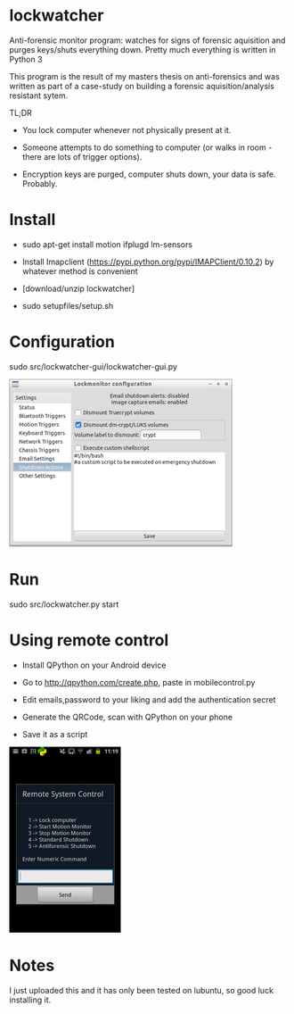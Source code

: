 lockwatcher
===========

Anti-forensic monitor program: watches for signs of forensic aquisition and purges keys/shuts everything down.
Pretty much everything is written in Python 3


This program is the result of my masters thesis on anti-forensics and was written as part of a case-study on
building a forensic aquisition/analysis resistant sytem.

TL;DR

* You lock computer whenever not physically present at it.

* Someone attempts to do something to computer (or walks in room - there are lots of trigger options).

* Encryption keys are purged, computer shuts down, your data is safe. Probably.

Install
=============
* sudo apt-get install motion ifplugd lm-sensors

* Install Imapclient (https://pypi.python.org/pypi/IMAPClient/0.10.2) by whatever method is convenient 

* [download/unzip lockwatcher]

* sudo setupfiles/setup.sh


Configuration
================
sudo src/lockwatcher-gui/lockwatcher-gui.py

![Configure via the GUI](guipicture.png)

Run
============
sudo src/lockwatcher.py start

Using remote control
====================
* Install QPython on your Android device

* Go to http://qpython.com/create.php, paste in mobilecontrol.py

* Edit emails,password to your liking and add the authentication secret

* Generate the QRCode, scan with QPython on your phone

* Save it as a script

![The mobile control interface](mcpicture.png)

Notes
===========
I just uploaded this and it has only been tested on lubuntu, so good luck installing it.
 
